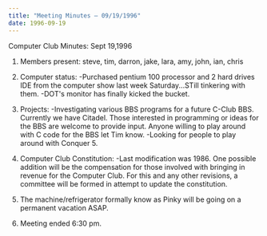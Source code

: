```yaml
---
title: "Meeting Minutes – 09/19/1996"
date: 1996-09-19
---
```

Computer Club Minutes:  Sept 19,1996 </p><p>
1.  Members present:  steve, tim, darron, jake, lara, amy, john, ian, chris  </p><p>
2.  Computer status: 	-Purchased pentium 100 processor and 2 hard drives IDE from                      the computer show last week Saturday...STill tinkering with them. 	-DOT's monitor has finally kicked the bucket. </p><p>
3.  Projects: 	-Investigating various BBS programs for a future C-Club BBS.                     Currently we have Citadel.  Those interested in           programming or ideas for the BBS are welcome 	 to provide input.  Anyone willing to play around with C code 	 for the BBS let Tim know.  	-Looking for people to play around with Conquer 5.  </p><p>
4.  Computer Club Constitution: 	-Last modification was 1986.  One possible addition will be the                  compensation for those involved with bringing in revenue for the                Computer Club.  For this and any other revisions, a committee will                be formed in attempt to update the constitution.  </p><p>
5.  The machine/refrigerator formally know as Pinky will be going      on a permanent vacation ASAP.        </p><p>
6.  Meeting ended 6:30 pm. </p>
